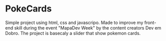 # PokeCards
Simple project using html, css and javascripo. Made to improve my front-end skill during the event "MapaDev Week" by the content creators Dev em Dobro. The project is basecaly a slider that show pokemon cards.
